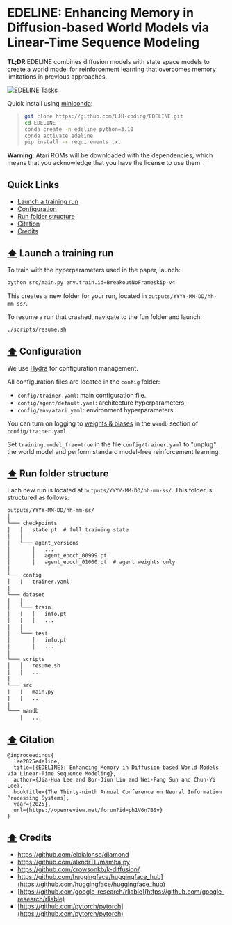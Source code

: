 # EDELINE: Enhancing Memory in Diffusion-based World Models via Linear-Time Sequence Modeling

**TL;DR** EDELINE combines diffusion models with state space models to create a world model for reinforcement learning that overcomes memory limitations in previous approaches.

![EDELINE Tasks](./media/edeline.gif)

Quick install using [miniconda](https://docs.anaconda.com/free/miniconda/miniconda-install/):

>```bash
>git clone https://github.com/LJH-coding/EDELINE.git
>cd EDELINE
>conda create -n edeline python=3.10
>conda activate edeline
>pip install -r requirements.txt
>```

**Warning**: Atari ROMs will be downloaded with the dependencies, which means that you acknowledge that you have the license to use them.

<a name="quick_links"></a>
## Quick Links

- [Launch a training run](#launch)
- [Configuration](#configuration)
- [Run folder structure](#structure)
- [Citation](#citation)
- [Credits](#credits)

<a name="launch"></a>
## [⬆️](#quick_links) Launch a training run

To train with the hyperparameters used in the paper, launch:
```bash
python src/main.py env.train.id=BreakoutNoFrameskip-v4
```

This creates a new folder for your run, located in `outputs/YYYY-MM-DD/hh-mm-ss/`.

To resume a run that crashed, navigate to the fun folder and launch:

```bash
./scripts/resume.sh
```

<a name="configuration"></a>
## [⬆️](#quick_links) Configuration

We use [Hydra](https://github.com/facebookresearch/hydra) for configuration management.

All configuration files are located in the `config` folder:

- `config/trainer.yaml`: main configuration file.
- `config/agent/default.yaml`: architecture hyperparameters.
- `config/env/atari.yaml`: environment hyperparameters.

You can turn on logging to [weights & biases](https://wandb.ai) in the `wandb` section of `config/trainer.yaml`.

Set `training.model_free=true` in the file `config/trainer.yaml` to "unplug" the world model and perform standard model-free reinforcement learning.

<a name="structure"></a>
## [⬆️](#quick_links) Run folder structure

Each new run is located at `outputs/YYYY-MM-DD/hh-mm-ss/`. This folder is structured as follows:

```txt
outputs/YYYY-MM-DD/hh-mm-ss/
│
└─── checkpoints
│   │   state.pt  # full training state
│   │
│   └─── agent_versions
│       │   ...
│       │   agent_epoch_00999.pt
│       │   agent_epoch_01000.pt  # agent weights only
│
└─── config
│   |   trainer.yaml
|
└─── dataset
│   │
│   └─── train
│   |   │   info.pt
│   |   │   ...
|   |
│   └─── test
│       │   info.pt
│       │   ...
│
└─── scripts
│   │   resume.sh
|   |   ...
|
└─── src
|   |   main.py
|   |   ...
|
└─── wandb
    |   ...
```

<a name="citation"></a>
## [⬆️](#quick-links) Citation

```text
@inproceedings{
  lee2025edeline,
  title={{EDELINE}: Enhancing Memory in Diffusion-based World Models via Linear-Time Sequence Modeling},
  author={Jia-Hua Lee and Bor-Jiun Lin and Wei-Fang Sun and Chun-Yi Lee},
  booktitle={The Thirty-ninth Annual Conference on Neural Information Processing Systems},
  year={2025},
  url={https://openreview.net/forum?id=ph1V6n7BSv}
}
```

<a name="credits"></a>
## [⬆️](#quick_links) Credits

- https://github.com/eloialonso/diamond
- https://github.com/alxndrTL/mamba.py
- https://github.com/crowsonkb/k-diffusion/
- https://github.com/huggingface/huggingface_hub](https://github.com/huggingface/huggingface_hub)
- [https://github.com/google-research/rliable](https://github.com/google-research/rliable)
- [https://github.com/pytorch/pytorch](https://github.com/pytorch/pytorch)
